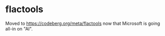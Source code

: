 # flactools

Moved to https://codeberg.org/meta/flactools now that Microsoft is going all-in on "AI".
